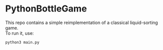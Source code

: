 # PythonBottleGame

This repo contains a simple reimplementation of a classical liquid-sorting game. \
To run it, use:
```
python3 main.py
```


